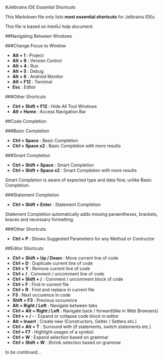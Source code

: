 #Jetbrains IDE Essential Shortcuts

This Markdown file only lists **most essential shortcuts** for Jetbrains IDEs.

This file is based on *IntelliJ help document*.

##Navigating Between Windows

###Change Focus to Window

- **Alt + 1** : Project
- **Alt + 9** : Version Control
- **Alt + 4** : Run
- **Alt + 5** : Debug
- **Alt + 6** : Android Monitor
- **Alt + F12** : Terminal
- **Esc** : Editor

###Other Shortcuts

- **Ctrl + Shift + F12** : Hide All Tool Windows
- **Alt + Home** : Access Navigation Bar

##Code Completion

###Basic Completion

- **Ctrl + Space** : Basic Completion
- **Ctrl + Space x2** : Basic Completion with more results

###Smart Completion

- **Ctrl + Shift + Space** : Smart Completion
- **Ctrl + Shift + Space x2** : Smart Completion with more results

Smart Completion is aware of expected type and data flow, unlike Basic Completion.

###Statement Completion

- **Ctrl + Shift + Enter** : Statement Completion

Statement Completion automatically adds missing paraentheses, brackets, braces and necessary formatting.

###Other Shortcuts

- **Ctrl + P** : Shows Suggested Parameters for any Method or Contructor

##Editor Shortcuts

- **Ctrl + Shift + Up / Down** : Move current line of code
- **Ctrl + D** : Duplicate current line of code
- **Ctrl + Y** : Remove current line of code
- **Ctrl + /** : Comment / uncomment line of code
- **Ctrl + Shift + /** : Comment / uncomment block of code
- **Ctrl + F** : Find in current file
- **Ctrl + R** : Find and replace in current file
- **F3** : Next occurence in code
- **Shift + F3** : Previous occurence
- **Alt + Right / Left** : Navigate between tabs
- **Ctrl + Alt + Right / Left** : Navigate back / forward(like in Web Browsers)
- **Ctrl + + / -** : Expand or collapse code block in editor
- **Alt + Insert** : Create new (Constructors, Getter / Setters etc.)
- **Ctrl + Alt + T** : Surround with (if statements, switch statements etc.)
- **Ctrl + F7** : Highlight usages of a symbol
- **Ctrl + W** : Expand selection based on grammar
- **Ctrl + Shift + W** : Shrink selection based on grammar

*to be continued...*
